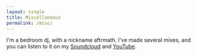 ```yaml
---
layout: single
title: Miscellaneous
permalink: /misc/
---
```


I'm a bedroom dj, with a nickname aftrmath. I've made several mixes, and you can listen to it on my [Soundcloud](https://soundcloud.com/aftrmath-dj) and [YouTube](https://www.youtube.com/channel/UCv2LsKzh8sdzXeMWa99dn_A).

